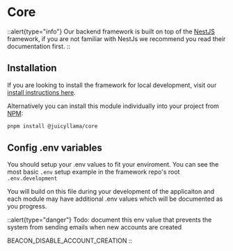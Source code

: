 # Core

::alert{type="info"}
Our backend framework is built on top of the [NestJS](https://nestjs.com/) framework, if you are not familiar with NestJs we recommend you read their documentation first.
::

## Installation

If you are looking to install the framework for local development, visit our [install instructions here](../../gettingstarted.md#installation).

Alternatively you can install this module individually into your project from [NPM](https://www.npmjs.com/package/@juicyllama/core):

```bash
pnpm install @juicyllama/core
```

## Config .env variables

You should setup your .env values to fit your enviroment. You can see the most basic `.env` setup example in the framework repo's root `.env.development`

You will build on this file during your development of the applicaiton and each module may have additional .env values which will be documented as you progress.


::alert{type="danger"}
Todo: document this env value that prevents the system from sending emails when new accounts are created

BEACON_DISABLE_ACCOUNT_CREATION
::
